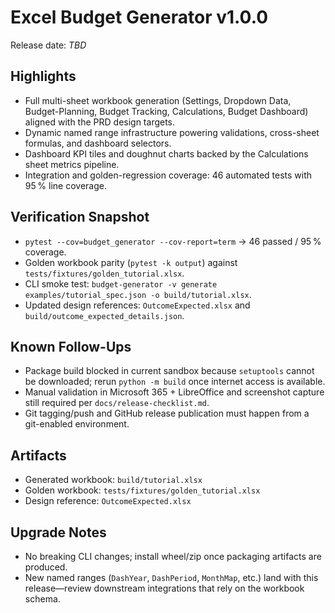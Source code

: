 # Excel Budget Generator v1.0.0

Release date: _TBD_

## Highlights
- Full multi-sheet workbook generation (Settings, Dropdown Data, Budget-Planning, Budget Tracking, Calculations, Budget Dashboard) aligned with the PRD design targets.
- Dynamic named range infrastructure powering validations, cross-sheet formulas, and dashboard selectors.
- Dashboard KPI tiles and doughnut charts backed by the Calculations sheet metrics pipeline.
- Integration and golden-regression coverage: 46 automated tests with 95 % line coverage.

## Verification Snapshot
- `pytest --cov=budget_generator --cov-report=term` → 46 passed / 95 % coverage.
- Golden workbook parity (`pytest -k output`) against `tests/fixtures/golden_tutorial.xlsx`.
- CLI smoke test: `budget-generator -v generate examples/tutorial_spec.json -o build/tutorial.xlsx`.
- Updated design references: `OutcomeExpected.xlsx` and `build/outcome_expected_details.json`.

## Known Follow-Ups
- Package build blocked in current sandbox because `setuptools` cannot be downloaded; rerun `python -m build` once internet access is available.
- Manual validation in Microsoft 365 + LibreOffice and screenshot capture still required per `docs/release-checklist.md`.
- Git tagging/push and GitHub release publication must happen from a git-enabled environment.

## Artifacts
- Generated workbook: `build/tutorial.xlsx`
- Golden workbook: `tests/fixtures/golden_tutorial.xlsx`
- Design reference: `OutcomeExpected.xlsx`

## Upgrade Notes
- No breaking CLI changes; install wheel/zip once packaging artifacts are produced.
- New named ranges (`DashYear`, `DashPeriod`, `MonthMap`, etc.) land with this release—review downstream integrations that rely on the workbook schema.
